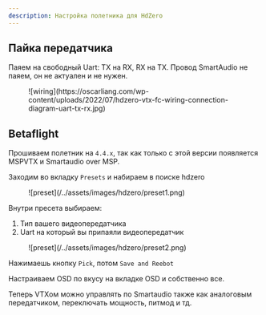 ```yaml
---
description: Настройка полетника для HdZero
--- 
```

## Пайка передатчика

Паяем на свободный Uart: TX на RX, RX на TX. Провод SmartAudio не паяем, он не актуален и не нужен.

<figure markdown>
![wiring](https://oscarliang.com/wp-content/uploads/2022/07/hdzero-vtx-fc-wiring-connection-diagram-uart-tx-rx.jpg)
</figure>

## Betaflight

Прошиваем полетник на `4.4.x`, так как только с этой версии появляется MSPVTX и Smartaudio over MSP.

Заходим во вкладку `Presets` и набираем в поиске hdzero

<figure markdown>
![preset](/../assets/images/hdzero/preset1.png)
</figure>

Внутри пресета выбираем:
1) Тип вашего видеопередатчика
2) Uart на который вы припаяли видеопередатчик 

<figure markdown>
![preset](/../assets/images/hdzero/preset2.png)
</figure>

Нажимаешь кнопку `Pick`, потом `Save and Reebot`

Настраиваем OSD по вкусу на вкладке OSD и собственно все.

Теперь VTXом можно управлять по Smartaudio также как аналоговым передатчиком, переключать  мощность, питмод и тд. 